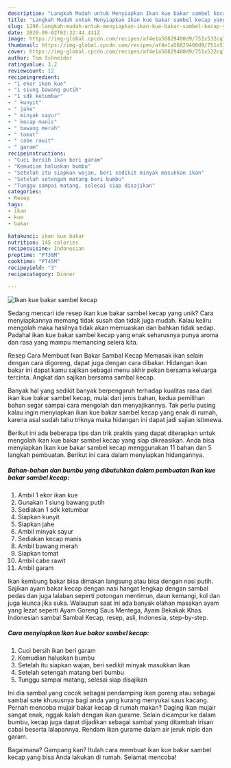 ```yaml
---
description: "Langkah Mudah untuk Menyiapkan Ikan kue bakar sambel kecap yang Enak Banget"
title: "Langkah Mudah untuk Menyiapkan Ikan kue bakar sambel kecap yang Enak Banget"
slug: 1296-langkah-mudah-untuk-menyiapkan-ikan-kue-bakar-sambel-kecap-yang-enak-banget
date: 2020-09-02T02:32:44.431Z
image: https://img-global.cpcdn.com/recipes/af4e1a56829400d9/751x532cq70/ikan-kue-bakar-sambel-kecap-foto-resep-utama.jpg
thumbnail: https://img-global.cpcdn.com/recipes/af4e1a56829400d9/751x532cq70/ikan-kue-bakar-sambel-kecap-foto-resep-utama.jpg
cover: https://img-global.cpcdn.com/recipes/af4e1a56829400d9/751x532cq70/ikan-kue-bakar-sambel-kecap-foto-resep-utama.jpg
author: Tom Schneider
ratingvalue: 3.2
reviewcount: 12
recipeingredient:
- "1 ekor ikan kue"
- "1 siung bawang putih"
- "1 sdk ketumbar"
- " kunyit"
- " jahe"
- " minyak sayur"
- " kecap manis"
- " bawang merah"
- " tomat"
- " cabe rawit"
- " garam"
recipeinstructions:
- "Cuci bersih ikan beri garam"
- "Kemudian haluskan bumbu"
- "Setelah itu siapkan wajan, beri sedikit minyak masukkan ikan"
- "Setelah setengah matang beri bumbu"
- "Tunggu sampai matang, selesai siap disajikan"
categories:
- Resep
tags:
- ikan
- kue
- bakar

katakunci: ikan kue bakar 
nutrition: 145 calories
recipecuisine: Indonesian
preptime: "PT38M"
cooktime: "PT45M"
recipeyield: "3"
recipecategory: Dinner

---
```



![Ikan kue bakar sambel kecap](https://img-global.cpcdn.com/recipes/af4e1a56829400d9/751x532cq70/ikan-kue-bakar-sambel-kecap-foto-resep-utama.jpg)

Sedang mencari ide resep ikan kue bakar sambel kecap yang unik? Cara menyiapkannya memang tidak susah dan tidak juga mudah. Kalau keliru mengolah maka hasilnya tidak akan memuaskan dan bahkan tidak sedap. Padahal ikan kue bakar sambel kecap yang enak seharusnya punya aroma dan rasa yang mampu memancing selera kita.

Resep Cara Membuat Ikan Bakar Sambal Kecap Memasak ikan selain dengan cara digoreng, dapat juga dengan cara dibakar. Hidangan ikan bakar ini dapat kamu sajikan sebagai menu akhir pekan bersama keluarga tercinta. Angkat dan sajikan bersama sambal kecap.

Banyak hal yang sedikit banyak berpengaruh terhadap kualitas rasa dari ikan kue bakar sambel kecap, mulai dari jenis bahan, kedua pemilihan bahan segar sampai cara mengolah dan menyajikannya. Tak perlu pusing kalau ingin menyiapkan ikan kue bakar sambel kecap yang enak di rumah, karena asal sudah tahu triknya maka hidangan ini dapat jadi sajian istimewa.


Berikut ini ada beberapa tips dan trik praktis yang dapat diterapkan untuk mengolah ikan kue bakar sambel kecap yang siap dikreasikan. Anda bisa menyiapkan Ikan kue bakar sambel kecap menggunakan 11 bahan dan 5 langkah pembuatan. Berikut ini cara dalam menyiapkan hidangannya.

<!--inarticleads1-->

##### Bahan-bahan dan bumbu yang dibutuhkan dalam pembuatan Ikan kue bakar sambel kecap:

1. Ambil 1 ekor ikan kue
1. Gunakan 1 siung bawang putih
1. Sediakan 1 sdk ketumbar
1. Siapkan  kunyit
1. Siapkan  jahe
1. Ambil  minyak sayur
1. Sediakan  kecap manis
1. Ambil  bawang merah
1. Siapkan  tomat
1. Ambil  cabe rawit
1. Ambil  garam


Ikan kembung bakar bisa dimakan langsung atau bisa dengan nasi putih. Sajikan ayam bakar kecap dengan nasi hangat lengkap dengan sambal pedas dan juga lalaban seperti potongan mentimun, daun kemangi, kol dan juga leunca jika suka. Walaupun saat ini ada banyak olahan masakan ayam yang lezat seperti Ayam Goreng Saus Mentega, Ayam Bekakak Khas. Indonesian sambal Sambal Kecap, resep, asli, Indonesia, step-by-step. 

<!--inarticleads2-->

##### Cara menyiapkan Ikan kue bakar sambel kecap:

1. Cuci bersih ikan beri garam
1. Kemudian haluskan bumbu
1. Setelah itu siapkan wajan, beri sedikit minyak masukkan ikan
1. Setelah setengah matang beri bumbu
1. Tunggu sampai matang, selesai siap disajikan


Ini dia sambal yang cocok sebagai pendamping ikan goreng atau sebagai sambal sate khususnya bagi anda yang kurang menyukai saus kacang. Pernah mencoba mujair bakar kecap di rumah makan? Daging ikan mujair sangat enak, nggak kalah dengan ikan gurame. Selain dicampur ke dalam bumbu, kecap juga dapat dijadikan sebagai sambal yang ditambah irisan cabai beserta lalapannya. Rendam ikan gurame dalam air jeruk nipis dan garam. 

Bagaimana? Gampang kan? Itulah cara membuat ikan kue bakar sambel kecap yang bisa Anda lakukan di rumah. Selamat mencoba!
